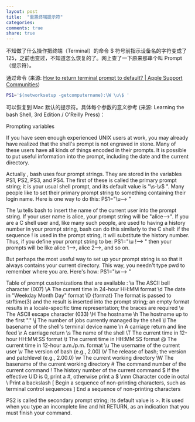 ```yaml
---
layout: post
title:  "重置终端提示符"
categories:
comments: true
share: true
---
```


不知做了什么操作把终端（Terminal）的命令 $ 符号前指示设备名的字符变成了
 125，之前也变过，不知道怎么恢复的了。网上查了一下原来那串个叫 Prompt（提示符）。

通过命令 (来源: [How to return terminal prompt to default? | Apple Support Communities](https://discussions.apple.com/thread/3617486))

```bash
PS1='$(networksetup -getcomputername):\W \u\$ '
```

可以恢复到 Mac 默认的提示符。具体每个参数的意义参考 (来源: Learning the bash Shell, 3rd Edition / O'Reilly Press)：

Prompting variables

If you have seen enough experienced UNIX users at work, you may already have realized that the shell's prompt is not engraved in stone. Many of these users have all kinds of things encoded in their prompts. It is possible to put useful information into the prompt, including the date and the current directory.

Actually , bash uses four prompt strings. They are stored in the variables PS1, PS2, PS3, and PS4. The first of these is called the primary prompt string; it is your usual shell prompt, and its default value is "\s-\v\$ ". Many people like to set their primary prompt string to something containing their login name. Here is one way to do this:
PS1="\u--> "

The \u tells bash to insert the name of the current user into the prompt string. If your user name is alice, your prompt string will be "alice—>". If you are a C shell user and, like many such people, are used to having a history number in your prompt string, bash can do this similarly to the C shell: if the sequence \! is used in the prompt string, it will substitute the history number. Thus, if you define your prompt string to be:
PS1="\u \!--> "
then your prompts will be like alice 1—>, alice 2—>, and so on.

But perhaps the most useful way to set up your prompt string is so that it always contains your current directory. This way, you needn't type pwd to remember where you are. Here's how:
PS1="\w--> "


Table of prompt customizations that are available :
\a  The ASCII bell character (007)
\A  The current time in 24-hour HH:MM format
\d  The date in "Weekday Month Day" format
\D {format} The format is passed to strftime(3) and the result is inserted into the prompt string; an empty format results in a locale-specific time representation; the braces are required
\e  The ASCII escape character (033)
\H  The hostname
\h  The hostname up to the first "."
\j  The number of jobs currently managed by the shell
\l  The basename of the shell's terminal device name
\n  A carriage return and line feed
\r  A carriage return
\s  The name of the shell
\T  The current time in 12-hour HH:MM:SS format
\t  The current time in HH:MM:SS format
\@  The current time in 12-hour a.m./p.m. format
\u  The username of the current user
\v  The version of bash (e.g., 2.00)
\V  The release of bash; the version and patchlevel (e.g., 2.00.0)
\w  The current working directory
\W  The basename of the current working directory
\#  The command number of the current command
\!  The history number of the current command
\$  If the effective UID is 0, print a #, otherwise print a $
\nnn    Character code in octal
\\  Print a backslash
\[  Begin a sequence of non-printing characters, such as terminal control sequences
\]  End a sequence of non-printing characters

PS2 is called the secondary prompt string; its default value is >. It is used when you type an incomplete line and hit RETURN, as an indication that you must finish your command.
